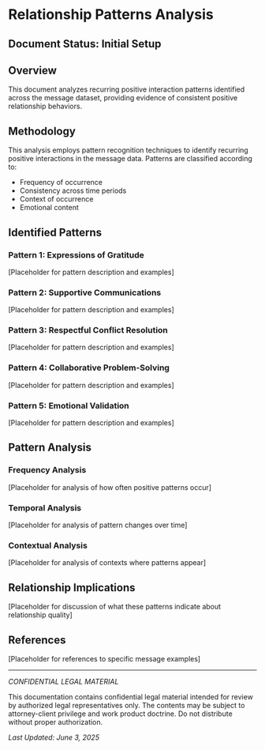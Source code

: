 # Relationship Patterns Analysis

## Document Status: Initial Setup

## Overview
This document analyzes recurring positive interaction patterns identified across the message dataset, providing evidence of consistent positive relationship behaviors.

## Methodology
This analysis employs pattern recognition techniques to identify recurring positive interactions in the message data. Patterns are classified according to:
- Frequency of occurrence
- Consistency across time periods
- Context of occurrence
- Emotional content

## Identified Patterns

### Pattern 1: Expressions of Gratitude
[Placeholder for pattern description and examples]

### Pattern 2: Supportive Communications
[Placeholder for pattern description and examples]

### Pattern 3: Respectful Conflict Resolution
[Placeholder for pattern description and examples]

### Pattern 4: Collaborative Problem-Solving
[Placeholder for pattern description and examples]

### Pattern 5: Emotional Validation
[Placeholder for pattern description and examples]

## Pattern Analysis

### Frequency Analysis
[Placeholder for analysis of how often positive patterns occur]

### Temporal Analysis
[Placeholder for analysis of pattern changes over time]

### Contextual Analysis
[Placeholder for analysis of contexts where patterns appear]

## Relationship Implications
[Placeholder for discussion of what these patterns indicate about relationship quality]

## References
[Placeholder for references to specific message examples]

---

*CONFIDENTIAL LEGAL MATERIAL*

This documentation contains confidential legal material intended for review by authorized legal representatives only. The contents may be subject to attorney-client privilege and work product doctrine. Do not distribute without proper authorization.

*Last Updated: June 3, 2025*

